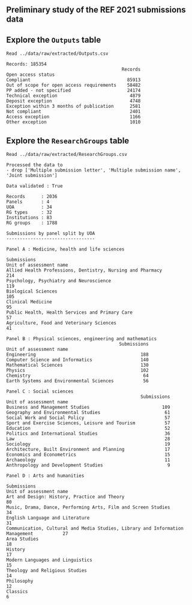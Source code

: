 ## Preliminary study of the REF 2021 submissions data

## Explore the `Outputs` table

    Read ../data/raw/extracted/Outputs.csv
    
    Records: 185354
                                               Records
    Open access status                                
    Compliant                                    85913
    Out of scope for open access requirements    58482
    PP added - not specified                     24174
    Technical exception                           4879
    Deposit exception                             4748
    Exception within 3 months of publication      2581
    Not compliant                                 2401
    Access exception                              1166
    Other exception                               1010


## Explore the `ResearchGroups` table

    Read ../data/raw/extracted/ResearchGroups.csv
    
    Processed the data to
    - drop ['Multiple submission letter', 'Multiple submission name', 'Joint submission']
    
    Data validated : True
    
    Records      : 2036
    Panels       : 4
    UOA          : 34
    RG types     : 32
    Institutions : 83
    RG groups    : 1788
    
    Submissions by panel split by UOA
    ---------------------------------
    
    Panel A : Medicine, health and life sciences
                                                                Submissions
    Unit of assessment name                                                
    Allied Health Professions, Dentistry, Nursing and Pharmacy          214
    Psychology, Psychiatry and Neuroscience                             119
    Biological Sciences                                                 105
    Clinical Medicine                                                    95
    Public Health, Health Services and Primary Care                      57
    Agriculture, Food and Veterinary Sciences                            41
    
    Panel B : Physical sciences, engineering and mathematics
                                              Submissions
    Unit of assessment name                              
    Engineering                                       188
    Computer Science and Informatics                  140
    Mathematical Sciences                             130
    Physics                                           102
    Chemistry                                          64
    Earth Systems and Environmental Sciences           56
    
    Panel C : Social sciences
                                                      Submissions
    Unit of assessment name                                      
    Business and Management Studies                           109
    Geography and Environmental Studies                        61
    Social Work and Social Policy                              57
    Sport and Exercise Sciences, Leisure and Tourism           57
    Education                                                  52
    Politics and International Studies                         36
    Law                                                        28
    Sociology                                                  19
    Architecture, Built Environment and Planning               17
    Economics and Econometrics                                 15
    Archaeology                                                11
    Anthropology and Development Studies                        9
    
    Panel D : Arts and humanities
                                                                                   Submissions
    Unit of assessment name                                                                   
    Art and Design: History, Practice and Theory                                            80
    Music, Drama, Dance, Performing Arts, Film and Screen Studies                           34
    English Language and Literature                                                         31
    Communication, Cultural and Media Studies, Library and Information Management           27
    Area Studies                                                                            18
    History                                                                                 17
    Modern Languages and Linguistics                                                        15
    Theology and Religious Studies                                                          14
    Philosophy                                                                              12
    Classics                                                                                 6

